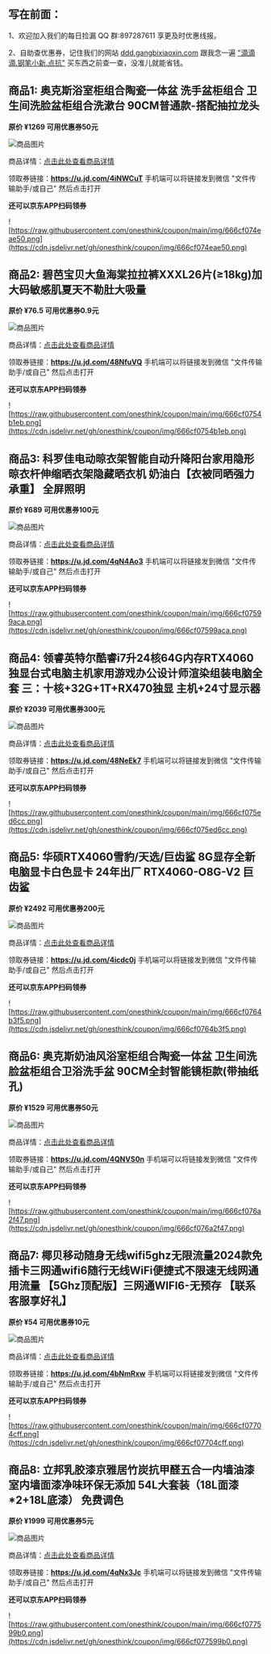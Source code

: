 ## 写在前面：

1、欢迎加入我们的每日捡漏 QQ 群:897287611 享更及时优惠线报。

2、自助查优惠券，记住我们的网站 [ddd.gangbixiaoxin.com](https://ddd.gangbixiaoxin.com) 跟我念一遍 ["滴滴滴.钢笔小新.点抗"](https://ddd.gangbixiaoxin.com) 买东西之前查一查，没准儿就能省钱。

## 商品1: 奥克斯浴室柜组合陶瓷一体盆 洗手盆柜组合 卫生间洗脸盆柜组合洗漱台 90CM普通款-搭配抽拉龙头

**原价 ¥1269 可用优惠券50元**

![商品图片](http://img14.360buyimg.com/n1/jfs/t1/245489/18/11660/111657/666a522aFf98f7e7a/f71bed50027fd26e.jpg)

商品详情：[点击此处查看商品详情](https://union-click.jd.com/jdc?e=1003156031&amp;p=JF8BARsJK1olXwMLXFdaCE4WAF8IGloSXAYFUVdbAE4VC19MRANLAjZbERscSkAJHTdNTwcKBlMdBgABFksWAmgJG1wQVAAKUVxVFxJSXzI4ehxGCl1mESY9SgtrZAh-Hw4RPVgKNFJROEonAG4IHFITWgALUW5cWEpHAj8JS1olXQYyFTBdC0kWBG8AGGsUbQYEVFdYCE8SB2gMGV4lXQ4FZInwsJ6dsrqAoo-L1dG784vUtJ-Ji184K1glXQcDVl5ZD0oVA184G2sWbVhsVQ1bCksSBGhmRhJCCwADXA0zDk4QA2cAEl0lXwcDVlxtOHtxeDlVfQFQCXF5JlwAegtqCz1bZSwSXVpsVi4_UDN_fmZcRwMdJnRdKCwFOEsn)

领取券链接：**https://u.jd.com/4iNWCuT** 手机端可以将链接发到微信 "文件传输助手/或自己" 然后点击打开

**还可以京东APP扫码领券**

![https://raw.githubusercontent.com/onesthink/coupon/main/img/666cf074eae50.png](https://cdn.jsdelivr.net/gh/onesthink/coupon/img/666cf074eae50.png)

## 商品2: 碧芭宝贝大鱼海棠拉拉裤XXXL26片(≥18kg)加大码敏感肌夏天不勒肚大吸量

**原价 ¥76.5 可用优惠券0.9元**

![商品图片](http://img14.360buyimg.com/n1/jfs/t1/178762/36/38528/123963/666ba8beF3ee7ebb9/d15c75d1143985e5.jpg)

商品详情：[点击此处查看商品详情](https://union-click.jd.com/jdc?e=1003156031&amp;p=JF8BASkJK1olXwQAVVxcAU0QAV8IGloUWAYFUl9eCUwnRzBQRQQlBENHFRxWFlVPRjtUBABAQlRcCEBdCUoWBm8PHVoWXAEdDRsBVXtIcytXflJtNmZFKh4lbix1dj16HkVTUQoyVW5eCUsQCmkPHVIQbQdSVQ5cWEpHAl8IG2tXM1VWBA0N0f2M2s6cz8S8iqGKg_j70fKW1-SuK1olXQACXVtdDE4TBWYMGGsVVQEyg_Pl3cGm1uexz8Wdir-lgdfh3NWfM184GGsVXAcAVFpaCUkXM18IK1glA2gDB1hfCRhABgFVUgxDWwYKFjBbDUwXA20PHmsXXAcAVm5tOE8Xc2lsWAlUH15EHTsheh1oYiZwEztGBGgADwRVcxBgXg9cbAJcVHBJL15tCHs)

领取券链接：**https://u.jd.com/48NfuVQ** 手机端可以将链接发到微信 "文件传输助手/或自己" 然后点击打开

**还可以京东APP扫码领券**

![https://raw.githubusercontent.com/onesthink/coupon/main/img/666cf0754b1eb.png](https://cdn.jsdelivr.net/gh/onesthink/coupon/img/666cf0754b1eb.png)

## 商品3: 科罗佳电动晾衣架智能自动升降阳台家用隐形晾衣杆伸缩晒衣架隐藏晒衣机 奶油白【衣被同晒强力承重】 全屏照明

**原价 ¥689 可用优惠券100元**

![商品图片](http://img14.360buyimg.com/n1/jfs/t1/243478/9/10534/91635/665a80c5Fa300efd6/5fcddc697508d9e1.jpg)

商品详情：[点击此处查看商品详情](https://union-click.jd.com/jdc?e=1003156031&amp;p=JF8BARsJK1olXwMLVlxaDEISAV8IGlsUXA4DUVpeAEIXB19MRANLAjZbERscSkAJHTdNTwcKBlMdBgABFksWA24JE1oQWQUKXV5ZFxJSXzI4RBAUIXIGVSc4VA9JQDBUfQsVHgUENFJROEonAG4IHFITWgALUW5cWEpHAj8JS1olXQYyFTBdDUkfAmwJGGsUbQYEVFdYCE8SBG0IElolXQ4FZInwsJ6dsrqAoo-L1dG784vUtJ-Ji184K1glXQcDVl5ZD0oVA184G2sWbVhsVQ1aDR8WAT9mRhJCCwAGARkzDk4RAGoPElMlXwcDVlxtOHtPcQtLfSRtJ1hgPAg-ahsXfCdWfg5KHn5sVgsKDS5cQTVbeR4XGWBHFz4COEsn)

领取券链接：**https://u.jd.com/4qN4Ao3** 手机端可以将链接发到微信 "文件传输助手/或自己" 然后点击打开

**还可以京东APP扫码领券**

![https://raw.githubusercontent.com/onesthink/coupon/main/img/666cf07599aca.png](https://cdn.jsdelivr.net/gh/onesthink/coupon/img/666cf07599aca.png)

## 商品4: 领睿英特尔酷睿i7升24核64G内存RTX4060独显台式电脑主机家用游戏办公设计师渲染组装电脑全套 三：十核+32G+1T+RX470独显 主机+24寸显示器

**原价 ¥2039 可用优惠券300元**

![商品图片](http://img14.360buyimg.com/n1/jfs/t1/242248/23/11007/180817/66683d77F5596b32f/dcf8cb164108c453.jpg)

商品详情：[点击此处查看商品详情](https://union-click.jd.com/jdc?e=1003156031&amp;p=JF8BARsJK1olXwQHVFdbD08SC18IGloTWgcBUldZD0seA19MRANLAjZbERscSkAJHTdNTwcKBlMdBgABFksWAmkPGlgTVAIFVFddFxJSXzI4bgJLI1VbN1c_VC0feSdtWl9GBkdBAlJROEonAG4IHFITWgALUW5cWEpHAj8JS1olXQYyFTBdCk8fB2wMHmsUbQYEVFdYCE8SBGsJGVwlXQ4FZInwsJ6dsrqAoo-L1dG784vUtJ-Ji184K1glXQcDVl5ZD0oVA184G2sWbVhsVQ1aDUMWCj9mRhJCCwAFEQ0zDk4RA2sNE14lXwcDVlxtOHt8BxRwc1lJClNnJAkITElPVjtcTl1HPlxsViEhCB5ecRULYl5WXH0HK18nOEsn)

领取券链接：**https://u.jd.com/48NeEk7** 手机端可以将链接发到微信 "文件传输助手/或自己" 然后点击打开

**还可以京东APP扫码领券**

![https://raw.githubusercontent.com/onesthink/coupon/main/img/666cf075ed6cc.png](https://cdn.jsdelivr.net/gh/onesthink/coupon/img/666cf075ed6cc.png)

## 商品5: 华硕RTX4060雪豹/天选/巨齿鲨 8G显存全新电脑显卡白色显卡 24年出厂 RTX4060-O8G-V2 巨齿鲨

**原价 ¥2492 可用优惠券200元**

![商品图片](http://img14.360buyimg.com/n1/jfs/t1/192510/37/47177/747888/666a7049F61247e6d/9200f8ceaba61cab.png)

商品详情：[点击此处查看商品详情](https://union-click.jd.com/jdc?e=1003156031&amp;p=JF8BARsJK1olXwMHUVdUDk4WCl8IGlodWw4CUVdYDU0eAF9MRANLAjZbERscSkAJHTdNTwcKBlMdBgABFksWAmcOE1sQVAMHUldeFxJSXzI4XD1LLk97Ahw9V0h0cRlOfR9iG1JBNFJROEonAG4IHFITWgALUW5cWEpHAj8JS1olXQYyFTBdDE8UAmgNHmsUbQYEVFdYCE8SBGgBElwlXQ4FZInwsJ6dsrqAoo-L1dG784vUtJ-Ji184K1glXQcDVl5ZD0oVA184G2sWbVhsVQ1bCkpEVztmRhJCCwALXRkzDk4QAmgLHFwlXwcDVlxtOHtESy1qWSlyLgF3KT0EeC1PWWZ7RzhTNW5sVl1bVhdQCipvGyEQCmYKNwNfOEsn)

领取券链接：**https://u.jd.com/4icdc0j** 手机端可以将链接发到微信 "文件传输助手/或自己" 然后点击打开

**还可以京东APP扫码领券**

![https://raw.githubusercontent.com/onesthink/coupon/main/img/666cf0764b3f5.png](https://cdn.jsdelivr.net/gh/onesthink/coupon/img/666cf0764b3f5.png)

## 商品6: 奥克斯奶油风浴室柜组合陶瓷一体盆 卫生间洗脸盆柜组合卫浴洗手盆 90CM全封智能镜柜款(带抽纸孔)

**原价 ¥1529 可用优惠券50元**

![商品图片](http://img14.360buyimg.com/n1/jfs/t1/240767/13/9218/130948/666a50ceF9146bf86/a0839a82ef631be8.jpg)

商品详情：[点击此处查看商品详情](https://union-click.jd.com/jdc?e=1003156031&amp;p=JF8BARsJK1olXwMLXFdaCE4WAF8IGloTWwcBUVxeAU0QBF9MRANLAjZbERscSkAJHTdNTwcKBlMdBgABFksWAmkOGlgQXwULUllaFxJSXzI4GxhDP1hcAAQ9TxsNVhBtbChzVVwAElJROEonAG4IHFITWgALUW5cWEpHAj8JS1olXQYyFTBdC0kWBG8AGGsUbQYEVFdYCE8SBGYIHF4lXQ4FZInwsJ6dsrqAoo-L1dG784vUtJ-Ji184K1glXQcDVl5ZD0oVA184G2sWbVhsVQ1YX0IfBT9mRhJCCwAKXQwzDk8SB2gJHVslXwcDVlxtOHtzQgl8RFhoWl51PygedzxPAWtAexhFJnBsVl9VVStRYwZSZwVRBwMDLiIoOEsn)

领取券链接：**https://u.jd.com/4QNVS0n** 手机端可以将链接发到微信 "文件传输助手/或自己" 然后点击打开

**还可以京东APP扫码领券**

![https://raw.githubusercontent.com/onesthink/coupon/main/img/666cf076a2f47.png](https://cdn.jsdelivr.net/gh/onesthink/coupon/img/666cf076a2f47.png)

## 商品7: 椰贝移动随身无线wifi5ghz无限流量2024款免插卡三网通wifi6随行无线WiFi便捷式不限速无线网通用流量 【5Ghz顶配版】三网通WIFI6-无预存 【联系客服享好礼】

**原价 ¥54 可用优惠券10元**

![商品图片](http://img14.360buyimg.com/n1/jfs/t1/230761/13/17310/89561/663899d8F8d24185a/6615efcb57e305c4.jpg)

商品详情：[点击此处查看商品详情](https://union-click.jd.com/jdc?e=1003156031&amp;p=JF8BARsJK1olXwMLUlhYDk0RBV8IGlodVAALV1xcCk0QAV9MRANLAjZbERscSkAJHTdNTwcKBlMdBgABFksWAmcBHVIWXwcAUllfFxJSXzI4cz0XH3YBVQo9QEhIBWhtEwQWIlVZElJROEonAG4IHFITWgALUW5cWEpHAj8JS1olXQYyFTBdCkkXBGoAGmsUbQYEVFdYCE8SBW4JElMlXQ4FZInwsJ6dsrqAoo-L1dG784vUtJ-Ji184K1glXQcDVl5ZD0oVA184G2sWbVhsVQ1bC0kQVDpmRhJCCwBSFRgzDk8SBGwBHVwlXwcDVlxtOHtBRwpAfFt9OEBRDhYDD05WUxN0XyxuIVtsVhYZQS1-eyZVGhpDNWILPwobOEsn)

领取券链接：**https://u.jd.com/4bNmRxw** 手机端可以将链接发到微信 "文件传输助手/或自己" 然后点击打开

**还可以京东APP扫码领券**

![https://raw.githubusercontent.com/onesthink/coupon/main/img/666cf07704cff.png](https://cdn.jsdelivr.net/gh/onesthink/coupon/img/666cf07704cff.png)

## 商品8: 立邦乳胶漆京雅居竹炭抗甲醛五合一内墙油漆室内墙面漆净味环保无添加 54L大套装（18L面漆*2+18L底漆） 免费调色

**原价 ¥1999 可用优惠券5元**

![商品图片](http://img14.360buyimg.com/n1/jfs/t1/234767/23/20473/603615/666af240F655dac0b/3b54632afb08a366.png)

商品详情：[点击此处查看商品详情](https://union-click.jd.com/jdc?e=1003156031&amp;p=JF8BARgJK1olXwMKVVlZAEsSAF8IGloRVQICXVdcDkwfB19MRANLAjZbERscSkAJHTdNTwcKBlMdBgABFksWAmsAH1scVAcEU1ZZFxJSXzI4bzILNQB9FVs_SzkUXHVIGyxoHVtrAlJROEonAG4IHFITWgALUW5cWEpHAj8JS1olXQYyFTBeCE8QAF8JK1sTXQ8HVFpYDk4fAGs4G1MSbdGv7IvXuZ6furuWk4ys-tOL6IrDgHsnM2w4G1oUXwYGU19fCHsnA18LKwV7XFUEVl9cXE15XiZfTV1BCwZsUltbCEMVBWs4GVoUXwQyZG47cx1KZTVNTyxuLwB3KzsgQRlEexVQXjp7X3ZgDCY1dUJDXzcAQyhPJg9aZF5t)

领取券链接：**https://u.jd.com/4qNx3Jc** 手机端可以将链接发到微信 "文件传输助手/或自己" 然后点击打开

**还可以京东APP扫码领券**

![https://raw.githubusercontent.com/onesthink/coupon/main/img/666cf077599b0.png](https://cdn.jsdelivr.net/gh/onesthink/coupon/img/666cf077599b0.png)

